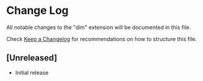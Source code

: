 # Change Log

All notable changes to the "dim" extension will be documented in this file.

Check [Keep a Changelog](http://keepachangelog.com/) for recommendations on how to structure this file.

## [Unreleased]

-   Initial release
